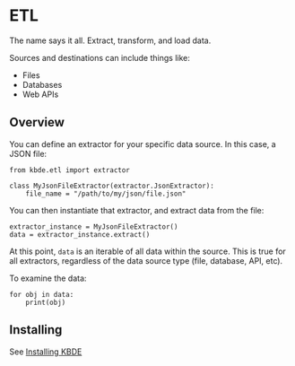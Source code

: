 # ETL

The name says it all. Extract, transform, and load data.

Sources and destinations can include things like:

- Files
- Databases
- Web APIs


## Overview

You can define an extractor for your specific data source. In this case, a JSON file:

```
from kbde.etl import extractor

class MyJsonFileExtractor(extractor.JsonExtractor):
    file_name = "/path/to/my/json/file.json"
```

You can then instantiate that extractor, and extract data from the file:

```
extractor_instance = MyJsonFileExtractor()
data = extractor_instance.extract()
```

At this point, `data` is an iterable of all data within the source. This is true for all extractors, regardless of the data source type (file, database, API, etc).

To examine the data:

```
for obj in data:
    print(obj)
```


## Installing

See [Installing KBDE](../../../README.md#installing)
